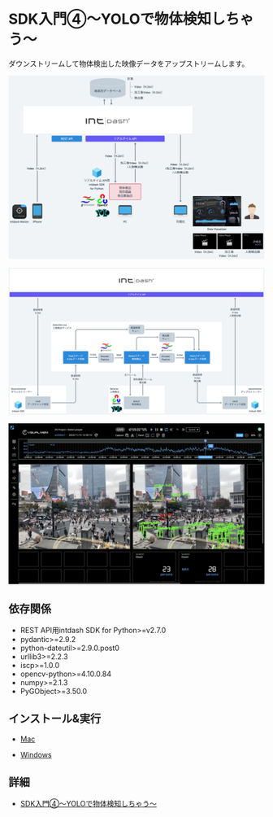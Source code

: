 # SDK入門④〜YOLOで物体検知しちゃう〜

ダウンストリームして物体検出した映像データをアップストリームします。

![アーキテクチャ](../images/arch.png)

![処理構成図](../images/service.png)

![Data Visualizer](../images/viz.png)

## 依存関係
- REST API用intdash SDK for Python>=v2.7.0
- pydantic>=2.9.2
- python-dateutil>=2.9.0.post0
- urllib3>=2.2.3
- iscp>=1.0.0
- opencv-python>=4.10.0.84
- numpy>=2.1.3
- PyGObject>=3.50.0


## インストール&実行

- [Mac](./setup_mac.md)

- [Windows](./setup_win.md)

## 詳細
- [SDK入門④〜YOLOで物体検知しちゃう〜](https://tech.aptpod.co.jp/entry/2024/11/29/160000) 

